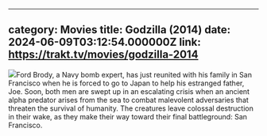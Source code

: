 ----
category: Movies
title: Godzilla (2014)
date: 2024-06-09T03:12:54.000000Z
link: https://trakt.tv/movies/godzilla-2014
----

![](https://walter.trakt.tv/images/movies/000/085/943/fanarts/thumb/fd6f06d548.jpg)Ford Brody, a Navy bomb expert, has just reunited with his family in San Francisco when he is forced to go to Japan to help his estranged father, Joe. Soon, both men are swept up in an escalating crisis when an ancient alpha predator arises from the sea to combat malevolent adversaries that threaten the survival of humanity. The creatures leave colossal destruction in their wake, as they make their way toward their final battleground: San Francisco.